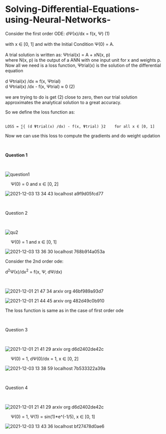 # Solving-Differential-Equations-using-Neural-Networks-

Consider the first order ODE: 
 	dΨ(x)/dx = f(x, Ψ)   (1)
 </br> </br>
with x ∈ [0, 1] and with the Initial Condition Ψ(0) = A. </br> </br>
A trial solution is written as:  Ψtrial(x) = A + xN(x, p) </br>
where N(x, p) is the output of a ANN with one input unit for x and weights p.  </br>
Now all we need is a loss function, Ψtrial(x) is the solution of the differential equation </br> </br>
	d Ψtrial(x) /dx ≈ f(x, Ψtrial) </br>
 d Ψtrial(x) /dx - f(x, Ψtrial) ≈ 0  (2)  </br></br>
 we are trying to do is get (2) close to zero, then our trial solution approximates the analytical solution to a great accuracy.</br>

So we define the loss function as:</br></br>
	
	LOSS = ∑{ (d Ψtrial(x) /dx) - f(x, Ψtrial) }2    for all x ∈ [0, 1]

Now we can use this loss to compute the gradients and do weight updation</br>

</br>
<p><b>Question 1</b></p></br>

![question1](https://user-images.githubusercontent.com/52671445/144845678-7f79dba2-0ef6-4049-8a48-52c5e3ebcba5.jpg)
<p>&emsp; Ψ(0) = 0 and x ∈ [0, 2]</p>

![2021-12-03 13 34 43 localhost a9f9d05fcd77](https://user-images.githubusercontent.com/52671445/144845699-74492e0d-fbcb-4ee6-b8f6-d87f75329301.png)

</br>
<p>Question 2</p></br>

![qu2](https://user-images.githubusercontent.com/52671445/144846039-b05a72bb-7eff-419a-bea2-84f191df98c5.jpg)
<p>&emsp; Ψ(0) = 1 and x ∈ [0, 1]</p>
 

![2021-12-03 13 36 30 localhost 768b914a053a](https://user-images.githubusercontent.com/52671445/144846051-1c3eb64c-2f6e-42ad-a89d-65e380f2d78c.png)
</br>

Consider the 2nd order ode:</br>
 	<p>d<sup>2</sup>Ψ(x)/dx<sup>2</sup> = f(x, Ψ, dΨ/dx) </p></br>
	
![2021-12-01 21 47 34 arxiv org 46bf989a93d7](https://user-images.githubusercontent.com/52671445/144848088-2623a12b-6430-4f49-b044-ef3cb1090f4f.png)


 ![2021-12-01 21 44 45 arxiv org 482d49c0b910](https://user-images.githubusercontent.com/52671445/144847972-6782f59a-6db6-46f1-a2e1-07121ced0b39.png)

 
The loss function is same as in the case of first order ode</br>

</br>
<p>Question 3</p></br>

![2021-12-01 21 41 29 arxiv org d6d2402de42c](https://user-images.githubusercontent.com/52671445/144846131-77d16208-d9be-4a0e-99d3-dd0513e63bc4.png)
<p>&emsp; Ψ(0) = 1, dΨ(0)/dx = 1, x ∈ [0, 2]</p>



![2021-12-03 13 38 59 localhost 7b533322a39a](https://user-images.githubusercontent.com/52671445/144846155-304e11ba-72c6-4d68-983c-6f113eaef24f.png)

</br>
<p>Question 4</p></br>

![2021-12-01 21 41 29 arxiv org d6d2402de42c](https://user-images.githubusercontent.com/52671445/144846167-ef1fc5c3-81d6-4882-9298-f12a0ce6c295.png)
<p>&emsp; Ψ(0) = 1, Ψ(1) = sin(1)*e^(-1/5), x ∈ [0, 1]</p>


![2021-12-03 13 43 36 localhost bf27478d0ae6](https://user-images.githubusercontent.com/52671445/144846168-8bdd144c-9f2c-449b-9e11-beb35693f369.png)
